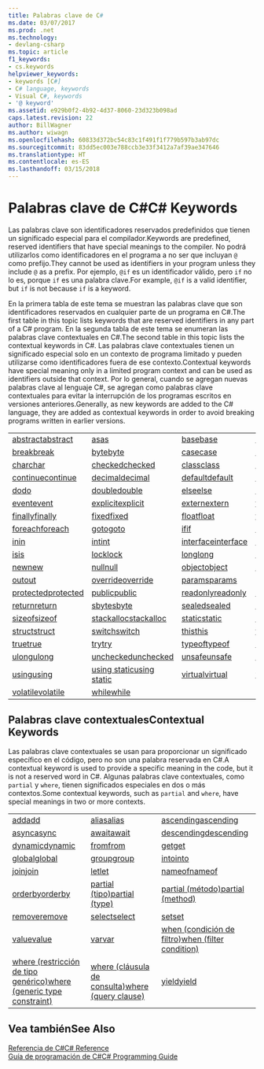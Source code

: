 ```yaml
---
title: Palabras clave de C#
ms.date: 03/07/2017
ms.prod: .net
ms.technology:
- devlang-csharp
ms.topic: article
f1_keywords:
- cs.keywords
helpviewer_keywords:
- keywords [C#]
- C# language, keywords
- Visual C#, keywords
- '@ keyword'
ms.assetid: e929b0f2-4b92-4d37-8060-23d323b098ad
caps.latest.revision: 22
author: BillWagner
ms.author: wiwagn
ms.openlocfilehash: 60833d372bc54c83c1f491f1f779b597b3ab97dc
ms.sourcegitcommit: 83dd5ec003e788ccb3e33f3412a7af39ae347646
ms.translationtype: HT
ms.contentlocale: es-ES
ms.lasthandoff: 03/15/2018
---
```

# <a name="c-keywords"></a><span data-ttu-id="21ae2-102">Palabras clave de C#</span><span class="sxs-lookup"><span data-stu-id="21ae2-102">C# Keywords</span></span>
<span data-ttu-id="21ae2-103">Las palabras clave son identificadores reservados predefinidos que tienen un significado especial para el compilador.</span><span class="sxs-lookup"><span data-stu-id="21ae2-103">Keywords are predefined, reserved identifiers that have special meanings to the compiler.</span></span> <span data-ttu-id="21ae2-104">No podrá utilizarlos como identificadores en el programa a no ser que incluyan `@` como prefijo.</span><span class="sxs-lookup"><span data-stu-id="21ae2-104">They cannot be used as identifiers in your program unless they include `@` as a prefix.</span></span> <span data-ttu-id="21ae2-105">Por ejemplo, `@if` es un identificador válido, pero `if` no lo es, porque `if` es una palabra clave.</span><span class="sxs-lookup"><span data-stu-id="21ae2-105">For example, `@if` is a valid identifier, but `if` is not because `if` is a keyword.</span></span>  
  
 <span data-ttu-id="21ae2-106">En la primera tabla de este tema se muestran las palabras clave que son identificadores reservados en cualquier parte de un programa en C#.</span><span class="sxs-lookup"><span data-stu-id="21ae2-106">The first table in this topic lists keywords that are reserved identifiers in any part of a C# program.</span></span> <span data-ttu-id="21ae2-107">En la segunda tabla de este tema se enumeran las palabras clave contextuales en C#.</span><span class="sxs-lookup"><span data-stu-id="21ae2-107">The second table in this topic lists the contextual keywords in C#.</span></span> <span data-ttu-id="21ae2-108">Las palabras clave contextuales tienen un significado especial solo en un contexto de programa limitado y pueden utilizarse como identificadores fuera de ese contexto.</span><span class="sxs-lookup"><span data-stu-id="21ae2-108">Contextual keywords have special meaning only in a limited program context and can be used as identifiers outside that context.</span></span> <span data-ttu-id="21ae2-109">Por lo general, cuando se agregan nuevas palabras clave al lenguaje C#, se agregan como palabras clave contextuales para evitar la interrupción de los programas escritos en versiones anteriores.</span><span class="sxs-lookup"><span data-stu-id="21ae2-109">Generally, as new keywords are added to the C# language, they are added as contextual keywords in order to avoid breaking programs written in earlier versions.</span></span>  
  
|||||  
|---|---|---|---|  
|[<span data-ttu-id="21ae2-110">abstract</span><span class="sxs-lookup"><span data-stu-id="21ae2-110">abstract</span></span>](../../../csharp/language-reference/keywords/abstract.md)|[<span data-ttu-id="21ae2-111">as</span><span class="sxs-lookup"><span data-stu-id="21ae2-111">as</span></span>](../../../csharp/language-reference/keywords/as.md)|[<span data-ttu-id="21ae2-112">base</span><span class="sxs-lookup"><span data-stu-id="21ae2-112">base</span></span>](../../../csharp/language-reference/keywords/base.md)|[<span data-ttu-id="21ae2-113">bool</span><span class="sxs-lookup"><span data-stu-id="21ae2-113">bool</span></span>](../../../csharp/language-reference/keywords/bool.md)|  
|[<span data-ttu-id="21ae2-114">break</span><span class="sxs-lookup"><span data-stu-id="21ae2-114">break</span></span>](../../../csharp/language-reference/keywords/break.md)|[<span data-ttu-id="21ae2-115">byte</span><span class="sxs-lookup"><span data-stu-id="21ae2-115">byte</span></span>](../../../csharp/language-reference/keywords/byte.md)|[<span data-ttu-id="21ae2-116">case</span><span class="sxs-lookup"><span data-stu-id="21ae2-116">case</span></span>](../../../csharp/language-reference/keywords/switch.md)|[<span data-ttu-id="21ae2-117">catch</span><span class="sxs-lookup"><span data-stu-id="21ae2-117">catch</span></span>](../../../csharp/language-reference/keywords/try-catch.md)|  
|[<span data-ttu-id="21ae2-118">char</span><span class="sxs-lookup"><span data-stu-id="21ae2-118">char</span></span>](../../../csharp/language-reference/keywords/char.md)|[<span data-ttu-id="21ae2-119">checked</span><span class="sxs-lookup"><span data-stu-id="21ae2-119">checked</span></span>](../../../csharp/language-reference/keywords/checked.md)|[<span data-ttu-id="21ae2-120">class</span><span class="sxs-lookup"><span data-stu-id="21ae2-120">class</span></span>](../../../csharp/language-reference/keywords/class.md)|[<span data-ttu-id="21ae2-121">const</span><span class="sxs-lookup"><span data-stu-id="21ae2-121">const</span></span>](../../../csharp/language-reference/keywords/const.md)|  
|[<span data-ttu-id="21ae2-122">continue</span><span class="sxs-lookup"><span data-stu-id="21ae2-122">continue</span></span>](../../../csharp/language-reference/keywords/continue.md)|[<span data-ttu-id="21ae2-123">decimal</span><span class="sxs-lookup"><span data-stu-id="21ae2-123">decimal</span></span>](../../../csharp/language-reference/keywords/decimal.md)|[<span data-ttu-id="21ae2-124">default</span><span class="sxs-lookup"><span data-stu-id="21ae2-124">default</span></span>](../../../csharp/language-reference/keywords/default.md)|[<span data-ttu-id="21ae2-125">delegate</span><span class="sxs-lookup"><span data-stu-id="21ae2-125">delegate</span></span>](../../../csharp/language-reference/keywords/delegate.md)|  
|[<span data-ttu-id="21ae2-126">do</span><span class="sxs-lookup"><span data-stu-id="21ae2-126">do</span></span>](../../../csharp/language-reference/keywords/do.md)|[<span data-ttu-id="21ae2-127">double</span><span class="sxs-lookup"><span data-stu-id="21ae2-127">double</span></span>](../../../csharp/language-reference/keywords/double.md)|[<span data-ttu-id="21ae2-128">else</span><span class="sxs-lookup"><span data-stu-id="21ae2-128">else</span></span>](../../../csharp/language-reference/keywords/if-else.md)|[<span data-ttu-id="21ae2-129">enum</span><span class="sxs-lookup"><span data-stu-id="21ae2-129">enum</span></span>](../../../csharp/language-reference/keywords/enum.md)|  
|[<span data-ttu-id="21ae2-130">event</span><span class="sxs-lookup"><span data-stu-id="21ae2-130">event</span></span>](../../../csharp/language-reference/keywords/event.md)|[<span data-ttu-id="21ae2-131">explicit</span><span class="sxs-lookup"><span data-stu-id="21ae2-131">explicit</span></span>](../../../csharp/language-reference/keywords/explicit.md)|[<span data-ttu-id="21ae2-132">extern</span><span class="sxs-lookup"><span data-stu-id="21ae2-132">extern</span></span>](../../../csharp/language-reference/keywords/extern.md)|[<span data-ttu-id="21ae2-133">false</span><span class="sxs-lookup"><span data-stu-id="21ae2-133">false</span></span>](../../../csharp/language-reference/keywords/false.md)|  
|[<span data-ttu-id="21ae2-134">finally</span><span class="sxs-lookup"><span data-stu-id="21ae2-134">finally</span></span>](../../../csharp/language-reference/keywords/try-finally.md)|[<span data-ttu-id="21ae2-135">fixed</span><span class="sxs-lookup"><span data-stu-id="21ae2-135">fixed</span></span>](../../../csharp/language-reference/keywords/fixed-statement.md)|[<span data-ttu-id="21ae2-136">float</span><span class="sxs-lookup"><span data-stu-id="21ae2-136">float</span></span>](../../../csharp/language-reference/keywords/float.md)|[<span data-ttu-id="21ae2-137">for</span><span class="sxs-lookup"><span data-stu-id="21ae2-137">for</span></span>](../../../csharp/language-reference/keywords/for.md)|  
|[<span data-ttu-id="21ae2-138">foreach</span><span class="sxs-lookup"><span data-stu-id="21ae2-138">foreach</span></span>](../../../csharp/language-reference/keywords/foreach-in.md)|[<span data-ttu-id="21ae2-139">goto</span><span class="sxs-lookup"><span data-stu-id="21ae2-139">goto</span></span>](../../../csharp/language-reference/keywords/goto.md)|[<span data-ttu-id="21ae2-140">if</span><span class="sxs-lookup"><span data-stu-id="21ae2-140">if</span></span>](../../../csharp/language-reference/keywords/if-else.md)|[<span data-ttu-id="21ae2-141">implicit</span><span class="sxs-lookup"><span data-stu-id="21ae2-141">implicit</span></span>](../../../csharp/language-reference/keywords/implicit.md)|  
|[<span data-ttu-id="21ae2-142">in</span><span class="sxs-lookup"><span data-stu-id="21ae2-142">in</span></span>](../../../csharp/language-reference/keywords/in.md)|[<span data-ttu-id="21ae2-143">int</span><span class="sxs-lookup"><span data-stu-id="21ae2-143">int</span></span>](../../../csharp/language-reference/keywords/int.md)|[<span data-ttu-id="21ae2-144">interface</span><span class="sxs-lookup"><span data-stu-id="21ae2-144">interface</span></span>](../../../csharp/language-reference/keywords/interface.md)|[<span data-ttu-id="21ae2-145">internal</span><span class="sxs-lookup"><span data-stu-id="21ae2-145">internal</span></span>](../../../csharp/language-reference/keywords/internal.md)|
|[<span data-ttu-id="21ae2-146">is</span><span class="sxs-lookup"><span data-stu-id="21ae2-146">is</span></span>](../../../csharp/language-reference/keywords/is.md)|[<span data-ttu-id="21ae2-147">lock</span><span class="sxs-lookup"><span data-stu-id="21ae2-147">lock</span></span>](../../../csharp/language-reference/keywords/lock-statement.md)|[<span data-ttu-id="21ae2-148">long</span><span class="sxs-lookup"><span data-stu-id="21ae2-148">long</span></span>](../../../csharp/language-reference/keywords/long.md)|[<span data-ttu-id="21ae2-149">namespace</span><span class="sxs-lookup"><span data-stu-id="21ae2-149">namespace</span></span>](../../../csharp/language-reference/keywords/namespace.md)|
|[<span data-ttu-id="21ae2-150">new</span><span class="sxs-lookup"><span data-stu-id="21ae2-150">new</span></span>](../../../csharp/language-reference/keywords/new.md)|[<span data-ttu-id="21ae2-151">null</span><span class="sxs-lookup"><span data-stu-id="21ae2-151">null</span></span>](../../../csharp/language-reference/keywords/null.md)|[<span data-ttu-id="21ae2-152">object</span><span class="sxs-lookup"><span data-stu-id="21ae2-152">object</span></span>](../../../csharp/language-reference/keywords/object.md)|[<span data-ttu-id="21ae2-153">operator</span><span class="sxs-lookup"><span data-stu-id="21ae2-153">operator</span></span>](../../../csharp/language-reference/keywords/operator.md)|
|[<span data-ttu-id="21ae2-154">out</span><span class="sxs-lookup"><span data-stu-id="21ae2-154">out</span></span>](../../../csharp/language-reference/keywords/out.md)|[<span data-ttu-id="21ae2-155">override</span><span class="sxs-lookup"><span data-stu-id="21ae2-155">override</span></span>](../../../csharp/language-reference/keywords/override.md)|[<span data-ttu-id="21ae2-156">params</span><span class="sxs-lookup"><span data-stu-id="21ae2-156">params</span></span>](../../../csharp/language-reference/keywords/params.md)|[<span data-ttu-id="21ae2-157">private</span><span class="sxs-lookup"><span data-stu-id="21ae2-157">private</span></span>](../../../csharp/language-reference/keywords/private.md)|
|[<span data-ttu-id="21ae2-158">protected</span><span class="sxs-lookup"><span data-stu-id="21ae2-158">protected</span></span>](../../../csharp/language-reference/keywords/protected.md)|[<span data-ttu-id="21ae2-159">public</span><span class="sxs-lookup"><span data-stu-id="21ae2-159">public</span></span>](../../../csharp/language-reference/keywords/public.md)|[<span data-ttu-id="21ae2-160">readonly</span><span class="sxs-lookup"><span data-stu-id="21ae2-160">readonly</span></span>](../../../csharp/language-reference/keywords/readonly.md)|[<span data-ttu-id="21ae2-161">ref</span><span class="sxs-lookup"><span data-stu-id="21ae2-161">ref</span></span>](../../../csharp/language-reference/keywords/ref.md)|
|[<span data-ttu-id="21ae2-162">return</span><span class="sxs-lookup"><span data-stu-id="21ae2-162">return</span></span>](../../../csharp/language-reference/keywords/return.md)|[<span data-ttu-id="21ae2-163">sbyte</span><span class="sxs-lookup"><span data-stu-id="21ae2-163">sbyte</span></span>](../../../csharp/language-reference/keywords/sbyte.md)|[<span data-ttu-id="21ae2-164">sealed</span><span class="sxs-lookup"><span data-stu-id="21ae2-164">sealed</span></span>](../../../csharp/language-reference/keywords/sealed.md)|[<span data-ttu-id="21ae2-165">short</span><span class="sxs-lookup"><span data-stu-id="21ae2-165">short</span></span>](../../../csharp/language-reference/keywords/short.md)||
[<span data-ttu-id="21ae2-166">sizeof</span><span class="sxs-lookup"><span data-stu-id="21ae2-166">sizeof</span></span>](../../../csharp/language-reference/keywords/sizeof.md)|[<span data-ttu-id="21ae2-167">stackalloc</span><span class="sxs-lookup"><span data-stu-id="21ae2-167">stackalloc</span></span>](../../../csharp/language-reference/keywords/stackalloc.md)|[<span data-ttu-id="21ae2-168">static</span><span class="sxs-lookup"><span data-stu-id="21ae2-168">static</span></span>](../../../csharp/language-reference/keywords/static.md)|[<span data-ttu-id="21ae2-169">string</span><span class="sxs-lookup"><span data-stu-id="21ae2-169">string</span></span>](../../../csharp/language-reference/keywords/string.md)|
|[<span data-ttu-id="21ae2-170">struct</span><span class="sxs-lookup"><span data-stu-id="21ae2-170">struct</span></span>](../../../csharp/language-reference/keywords/struct.md)|[<span data-ttu-id="21ae2-171">switch</span><span class="sxs-lookup"><span data-stu-id="21ae2-171">switch</span></span>](../../../csharp/language-reference/keywords/switch.md)|[<span data-ttu-id="21ae2-172">this</span><span class="sxs-lookup"><span data-stu-id="21ae2-172">this</span></span>](../../../csharp/language-reference/keywords/this.md)|[<span data-ttu-id="21ae2-173">throw</span><span class="sxs-lookup"><span data-stu-id="21ae2-173">throw</span></span>](../../../csharp/language-reference/keywords/throw.md)|
|[<span data-ttu-id="21ae2-174">true</span><span class="sxs-lookup"><span data-stu-id="21ae2-174">true</span></span>](../../../csharp/language-reference/keywords/true.md)|[<span data-ttu-id="21ae2-175">try</span><span class="sxs-lookup"><span data-stu-id="21ae2-175">try</span></span>](../../../csharp/language-reference/keywords/try-catch.md)|[<span data-ttu-id="21ae2-176">typeof</span><span class="sxs-lookup"><span data-stu-id="21ae2-176">typeof</span></span>](../../../csharp/language-reference/keywords/typeof.md)|[<span data-ttu-id="21ae2-177">uint</span><span class="sxs-lookup"><span data-stu-id="21ae2-177">uint</span></span>](../../../csharp/language-reference/keywords/uint.md)|
|[<span data-ttu-id="21ae2-178">ulong</span><span class="sxs-lookup"><span data-stu-id="21ae2-178">ulong</span></span>](../../../csharp/language-reference/keywords/ulong.md)|[<span data-ttu-id="21ae2-179">unchecked</span><span class="sxs-lookup"><span data-stu-id="21ae2-179">unchecked</span></span>](../../../csharp/language-reference/keywords/unchecked.md)|[<span data-ttu-id="21ae2-180">unsafe</span><span class="sxs-lookup"><span data-stu-id="21ae2-180">unsafe</span></span>](../../../csharp/language-reference/keywords/unsafe.md)|[<span data-ttu-id="21ae2-181">ushort</span><span class="sxs-lookup"><span data-stu-id="21ae2-181">ushort</span></span>](../../../csharp/language-reference/keywords/ushort.md)|
|[<span data-ttu-id="21ae2-182">using</span><span class="sxs-lookup"><span data-stu-id="21ae2-182">using</span></span>](../../../csharp/language-reference/keywords/using.md)|[<span data-ttu-id="21ae2-183">using static</span><span class="sxs-lookup"><span data-stu-id="21ae2-183">using static</span></span>](using-static.md)|[<span data-ttu-id="21ae2-184">virtual</span><span class="sxs-lookup"><span data-stu-id="21ae2-184">virtual</span></span>](../../../csharp/language-reference/keywords/virtual.md)|[<span data-ttu-id="21ae2-185">void</span><span class="sxs-lookup"><span data-stu-id="21ae2-185">void</span></span>](../../../csharp/language-reference/keywords/void.md)|
|[<span data-ttu-id="21ae2-186">volatile</span><span class="sxs-lookup"><span data-stu-id="21ae2-186">volatile</span></span>](../../../csharp/language-reference/keywords/volatile.md)|[<span data-ttu-id="21ae2-187">while</span><span class="sxs-lookup"><span data-stu-id="21ae2-187">while</span></span>](../../../csharp/language-reference/keywords/while.md)|

## <a name="contextual-keywords"></a><span data-ttu-id="21ae2-188">Palabras clave contextuales</span><span class="sxs-lookup"><span data-stu-id="21ae2-188">Contextual Keywords</span></span>  
 <span data-ttu-id="21ae2-189">Las palabras clave contextuales se usan para proporcionar un significado específico en el código, pero no son una palabra reservada en C#.</span><span class="sxs-lookup"><span data-stu-id="21ae2-189">A contextual keyword is used to provide a specific meaning in the code, but it is not a reserved word in C#.</span></span> <span data-ttu-id="21ae2-190">Algunas palabras clave contextuales, como `partial` y `where`, tienen significados especiales en dos o más contextos.</span><span class="sxs-lookup"><span data-stu-id="21ae2-190">Some contextual keywords, such as `partial` and `where`, have special meanings in two or more contexts.</span></span>  
  
||||  
|---|---|---|  
|[<span data-ttu-id="21ae2-191">add</span><span class="sxs-lookup"><span data-stu-id="21ae2-191">add</span></span>](../../../csharp/language-reference/keywords/add.md)|[<span data-ttu-id="21ae2-192">alias</span><span class="sxs-lookup"><span data-stu-id="21ae2-192">alias</span></span>](../../../csharp/language-reference/keywords/extern-alias.md)|[<span data-ttu-id="21ae2-193">ascending</span><span class="sxs-lookup"><span data-stu-id="21ae2-193">ascending</span></span>](../../../csharp/language-reference/keywords/ascending.md)|  
|[<span data-ttu-id="21ae2-194">async</span><span class="sxs-lookup"><span data-stu-id="21ae2-194">async</span></span>](../../../csharp/language-reference/keywords/async.md)|[<span data-ttu-id="21ae2-195">await</span><span class="sxs-lookup"><span data-stu-id="21ae2-195">await</span></span>](../../../csharp/language-reference/keywords/await.md)|[<span data-ttu-id="21ae2-196">descending</span><span class="sxs-lookup"><span data-stu-id="21ae2-196">descending</span></span>](../../../csharp/language-reference/keywords/descending.md)|  
|[<span data-ttu-id="21ae2-197">dynamic</span><span class="sxs-lookup"><span data-stu-id="21ae2-197">dynamic</span></span>](../../../csharp/language-reference/keywords/dynamic.md)|[<span data-ttu-id="21ae2-198">from</span><span class="sxs-lookup"><span data-stu-id="21ae2-198">from</span></span>](../../../csharp/language-reference/keywords/from-clause.md)|[<span data-ttu-id="21ae2-199">get</span><span class="sxs-lookup"><span data-stu-id="21ae2-199">get</span></span>](../../../csharp/language-reference/keywords/get.md)|  
|[<span data-ttu-id="21ae2-200">global</span><span class="sxs-lookup"><span data-stu-id="21ae2-200">global</span></span>](../../../csharp/language-reference/keywords/global.md)|[<span data-ttu-id="21ae2-201">group</span><span class="sxs-lookup"><span data-stu-id="21ae2-201">group</span></span>](../../../csharp/language-reference/keywords/group-clause.md)|[<span data-ttu-id="21ae2-202">into</span><span class="sxs-lookup"><span data-stu-id="21ae2-202">into</span></span>](../../../csharp/language-reference/keywords/into.md)|  
|[<span data-ttu-id="21ae2-203">join</span><span class="sxs-lookup"><span data-stu-id="21ae2-203">join</span></span>](../../../csharp/language-reference/keywords/join-clause.md)|[<span data-ttu-id="21ae2-204">let</span><span class="sxs-lookup"><span data-stu-id="21ae2-204">let</span></span>](../../../csharp/language-reference/keywords/let-clause.md)|[<span data-ttu-id="21ae2-205">nameof</span><span class="sxs-lookup"><span data-stu-id="21ae2-205">nameof</span></span>](nameof.md)|   
|[<span data-ttu-id="21ae2-206">orderby</span><span class="sxs-lookup"><span data-stu-id="21ae2-206">orderby</span></span>](../../../csharp/language-reference/keywords/orderby-clause.md)|[<span data-ttu-id="21ae2-207">partial (tipo)</span><span class="sxs-lookup"><span data-stu-id="21ae2-207">partial (type)</span></span>](../../../csharp/language-reference/keywords/partial-type.md)|[<span data-ttu-id="21ae2-208">partial (método)</span><span class="sxs-lookup"><span data-stu-id="21ae2-208">partial (method)</span></span>](../../../csharp/language-reference/keywords/partial-method.md)|   
|[<span data-ttu-id="21ae2-209">remove</span><span class="sxs-lookup"><span data-stu-id="21ae2-209">remove</span></span>](../../../csharp/language-reference/keywords/remove.md)|[<span data-ttu-id="21ae2-210">select</span><span class="sxs-lookup"><span data-stu-id="21ae2-210">select</span></span>](../../../csharp/language-reference/keywords/select-clause.md)|[<span data-ttu-id="21ae2-211">set</span><span class="sxs-lookup"><span data-stu-id="21ae2-211">set</span></span>](../../../csharp/language-reference/keywords/set.md)|   
|[<span data-ttu-id="21ae2-212">value</span><span class="sxs-lookup"><span data-stu-id="21ae2-212">value</span></span>](../../../csharp/language-reference/keywords/value.md)|[<span data-ttu-id="21ae2-213">var</span><span class="sxs-lookup"><span data-stu-id="21ae2-213">var</span></span>](../../../csharp/language-reference/keywords/var.md)|[<span data-ttu-id="21ae2-214">when (condición de filtro)</span><span class="sxs-lookup"><span data-stu-id="21ae2-214">when (filter condition)</span></span>](when.md)|   
|[<span data-ttu-id="21ae2-215">where (restricción de tipo genérico)</span><span class="sxs-lookup"><span data-stu-id="21ae2-215">where (generic type constraint)</span></span>](../../../csharp/language-reference/keywords/where-generic-type-constraint.md)|[<span data-ttu-id="21ae2-216">where (cláusula de consulta)</span><span class="sxs-lookup"><span data-stu-id="21ae2-216">where (query clause)</span></span>](../../../csharp/language-reference/keywords/where-clause.md)|[<span data-ttu-id="21ae2-217">yield</span><span class="sxs-lookup"><span data-stu-id="21ae2-217">yield</span></span>](../../../csharp/language-reference/keywords/yield.md)|  
  
## <a name="see-also"></a><span data-ttu-id="21ae2-218">Vea también</span><span class="sxs-lookup"><span data-stu-id="21ae2-218">See Also</span></span>  
 [<span data-ttu-id="21ae2-219">Referencia de C#</span><span class="sxs-lookup"><span data-stu-id="21ae2-219">C# Reference</span></span>](../../../csharp/language-reference/index.md)  
 [<span data-ttu-id="21ae2-220">Guía de programación de C#</span><span class="sxs-lookup"><span data-stu-id="21ae2-220">C# Programming Guide</span></span>](../../../csharp/programming-guide/index.md)
